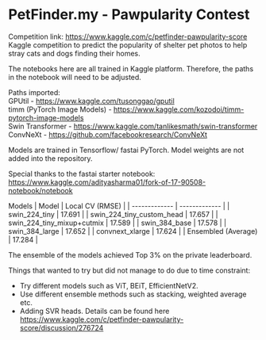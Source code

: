# PetFinder.my - Pawpularity Contest

Competition link: https://www.kaggle.com/c/petfinder-pawpularity-score <br />
Kaggle competition to predict the popularity of shelter pet photos to help stray cats and dogs finding their homes.

The notebooks here are all trained in Kaggle platform. Therefore, the paths in the notebook will need to be adjusted.

Paths imported: <br />
GPUtil - https://www.kaggle.com/tusonggao/gputil <br />
timm (PyTorch Image Models) - https://www.kaggle.com/kozodoi/timm-pytorch-image-models <br />
Swin Transformer - https://www.kaggle.com/tanlikesmath/swin-transformer <br />
ConvNeXt - https://github.com/facebookresearch/ConvNeXt <br />

Models are trained in Tensorflow/ fastai PyTorch. Model weights are not added into the repository.

Special thanks to the fastai starter notebook: https://www.kaggle.com/adityasharma01/fork-of-17-90508-notebook/notebook

Models
| Model  | Local CV (RMSE) |
| ------------- | ------------- |
| swin_224_tiny  | 17.691  |
| swin_224_tiny_custom_head  | 17.657  |
| swin_224_tiny_mixup+cutmix | 17.589 |
| swin_384_base | 17.578 |
| swin_384_large | 17.652 |
| convnext_xlarge | 17.624 |
| Ensembled (Average) | 17.284 |

The ensemble of the models achieved Top 3% on the private leaderboard. 

Things that wanted to try but did not manage to do due to time constraint: <br />
* Try different models such as ViT, BEiT, EfficientNetV2.
* Use different ensemble methods such as stacking, weighted average etc.
* Adding SVR heads. Details can be found here https://www.kaggle.com/c/petfinder-pawpularity-score/discussion/276724
